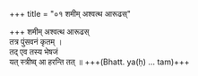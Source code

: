 +++
title = "०१ शमीम् अश्वत्थ आरूढस्"

+++
शमीम् अश्वत्थ आरूढस्  
तत्र पुंसवनं कृतम् ।  
तद् एव तस्य भेषजं  
यत् स्त्रीष्व् आ हरन्ति तत् ॥ +++(Bhatt. ya(ḥ) … tam)+++